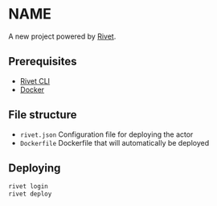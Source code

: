 # __NAME__

A new project powered by [Rivet](https://rivet.gg).

## Prerequisites

- [Rivet CLI](https://rivet.gg/docs/setup)
- [Docker](https://docs.docker.com/desktop/)

## File structure

- `rivet.json` Configuration file for deploying the actor
- `Dockerfile` Dockerfile that will automatically be deployed

## Deploying

```sh
rivet login
rivet deploy
```

